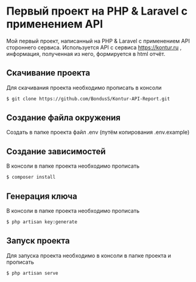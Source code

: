 # Первый проект на PHP & Laravel с применением API

Мой первый проект, написанный на PHP & Laravel с применением API стороннего сервиса.
Используется API с сервиса https://kontur.ru , информация, полученная из него, формируется в html отчёт.

## Скачивание проекта

Для скачивания проекта необходимо прописать в консоли

```sh
$ git clone https://github.com/BondusS/Kontur-API-Report.git
```

## Создание файла окружения

Создать в папке проекта файл .env (путём копирования .env.example)

## Создание зависимостей

В консоли в папке проекта необходимо прописать

```sh
$ composer install
``` 

## Генерация ключа

В консоли в папке проекта необходимо прописать

```sh
$ php artisan key:generate
```

## Запуск проекта

Для запуска проекта необходимо в консоли в папке проекта и прописать

```sh
$ php artisan serve
```